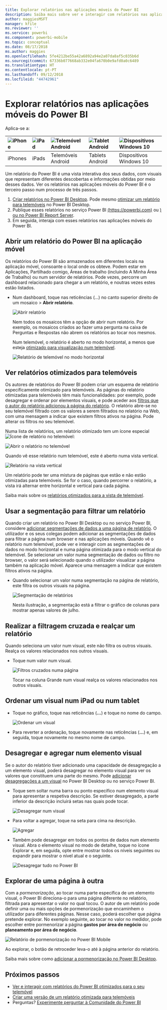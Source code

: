```yaml
---
title: Explorar relatórios nas aplicações móveis do Power BI
description: Saiba mais sobre ver e interagir com relatórios nas aplicações móveis do Power BI no seu telemóvel ou tablet. Pode criar relatórios no serviço Power BI ou no Power BI Desktop e, em seguida, interagir com os mesmos nas aplicações móveis.
author: maggiesMSFT
manager: kfile
ms.reviewer: ''
ms.service: powerbi
ms.component: powerbi-mobile
ms.topic: conceptual
ms.date: 08/17/2018
ms.author: maggies
ms.openlocfilehash: 5fe4212be55a42a6892a94e2a07da8af5c035b6d
ms.sourcegitcommit: 67336b077668ab332e04fa670b0e9afd0a0c6489
ms.translationtype: HT
ms.contentlocale: pt-PT
ms.lasthandoff: 09/12/2018
ms.locfileid: "44742961"
---
```

# <a name="explore-reports-in-the-power-bi-mobile-apps"></a>Explorar relatórios nas aplicações móveis do Power BI
Aplica-se a:

| ![iPhone](././media/mobile-reports-in-the-mobile-apps/ios-logo-40-px.png) | ![iPad](././media/mobile-reports-in-the-mobile-apps/ios-logo-40-px.png) | ![Telemóvel Android](././media/mobile-reports-in-the-mobile-apps/android-logo-40-px.png) | ![Tablet Android](././media/mobile-reports-in-the-mobile-apps/android-logo-40-px.png) | ![Dispositivos Windows 10](./media/mobile-reports-in-the-mobile-apps/win-10-logo-40-px.png) |
|:--- |:--- |:--- |:--- |:--- |
| iPhones |iPads |Telemóveis Android |Tablets Android |Dispositivos Windows 10 |

Um relatório do Power BI é uma vista interativa dos seus dados, com visuais que representam diferentes descobertas e informações obtidas por meio desses dados. Ver os relatórios nas aplicações móveis do Power BI é o terceiro passo num processo de três passos.

1. [Criar relatórios no Power BI Desktop](../../desktop-report-view.md). Pode mesmo [otimizar um relatório para telemóveis](mobile-apps-view-phone-report.md) no Power BI Desktop. 
2. Publique esses relatórios no serviço Power BI [(https://powerbi.com)](https://powerbi.com) ou [) ou no Power BI Report Server](../../report-server/get-started.md).  
3. Em seguida, interaja com esses relatórios nas aplicações móveis do Power BI.

## <a name="open-a-power-bi-report-in-the-mobile-app"></a>Abrir um relatório do Power BI na aplicação móvel
Os relatórios do Power BI são armazenados em diferentes locais na aplicação móvel, consoante o local onde os obteve. Podem estar em Aplicações, Partilhado comigo, Áreas de trabalho (incluindo A Minha Área de Trabalho) ou num servidor de relatórios. Pode vezes, percorre um dashboard relacionado para chegar a um relatório, e noutras vezes estes estão listados.

* Num dashboard, toque nas reticências (...) no canto superior direito de um mosaico > **Abrir relatório**.
  
  ![Abrir relatório](./media/mobile-reports-in-the-mobile-apps/power-bi-android-open-report-tile.png)
  
  Nem todos os mosaicos têm a opção de abrir num relatório. Por exemplo, os mosaicos criados ao fazer uma pergunta na caixa de Perguntas e Respostas não abrem os relatórios ao tocar nos mesmos. 
  
  Num telemóvel, o relatório é aberto no modo horizontal, a menos que esteja [otimizado para visualização num telemóvel](mobile-reports-in-the-mobile-apps.md#view-reports-optimized-for-phones).
  
  ![Relatório de telemóvel no modo horizontal](./media/mobile-reports-in-the-mobile-apps/power-bi-iphone-report-landscape.png)

## <a name="view-reports-optimized-for-phones"></a>Ver relatórios otimizados para telemóveis
Os autores de relatórios do Power BI podem criar um esquema de relatório especificamente otimizado para telemóveis. As páginas do relatório otimizadas para telemóveis têm mais funcionalidades: por exemplo, pode desagregar e ordenar por elementos visuais, e pode aceder aos [filtros que o autor do relatório adicionou à página do relatório](mobile-apps-view-phone-report.md#filter-the-report-page-on-a-phone). O relatório abre-se no seu telemóvel filtrado com os valores a serem filtrados no relatório na Web, com uma mensagem a indicar que existem filtros ativos na página. Pode alterar os filtros no seu telemóvel.

Numa lista de relatórios, um relatório otimizado tem um ícone especial ![Ícone de relatório no telemóvel](./media/mobile-reports-in-the-mobile-apps/power-bi-phone-report-icon.png):

![Abrir o relatório no telemóvel](./media/mobile-reports-in-the-mobile-apps/power-bi-android-phone-report.png)

Quando vê esse relatório num telemóvel, este é aberto numa vista vertical.

![Relatório na vista vertical](./media/mobile-reports-in-the-mobile-apps/07-power-bi-phone-report-portrait.png)

 Um relatório pode ter uma mistura de páginas que estão e não estão otimizadas para telemóveis. Se for o caso, quando percorrer o relatório, a vista irá alternar entre horizontal e vertical para cada página.

Saiba mais sobre os [relatórios otimizados para a vista de telemóvel](mobile-apps-view-phone-report.md).

## <a name="use-slicers-to-filter-a-report"></a>Usar a segmentação para filtrar um relatório
Quando criar um relatório no Power BI Desktop ou no serviço Power BI, considere [adicionar segmentações de dados a uma página de relatório](../../visuals/power-bi-visualization-slicers.md). O utilizador e os seus colegas podem adicionar as segmentações de dados para filtrar a página num browser e nas aplicações móveis. Quando vê o relatório num telemóvel, pode ver e interagir com as segmentações de dados no modo horizontal e numa página otimizada para o modo vertical do telemóvel. Se selecionar um valor numa segmentação de dados ou filtro no browser, o valor será selecionado quando o utilizador visualizar a página também na aplicação móvel. Aparece uma mensagem a indicar que existem filtros ativos na página.  

* Quando selecionar um valor numa segmentação na página de relatório, este filtra os outros visuais na página.
  
  ![Segmentação de relatórios](./media/mobile-reports-in-the-mobile-apps/power-bi-android-tablet-report-slicer.png)
  
  Nesta ilustração, a segmentação está a filtrar o gráfico de colunas para mostrar apenas valores de julho.

## <a name="cross-filter-and-highlight-a-report"></a>Realizar a filtragem cruzada e realçar um relatório
Quando seleciona um valor num visual, este não filtra os outros visuais. Realça os valores relacionados nos outros visuais.

* Toque num valor num visual.
  
  ![Filtros cruzados numa página](./media/mobile-reports-in-the-mobile-apps/power-bi-android-tablet-report-highlight.png)
  
  Tocar na coluna Grande num visual realça os valores relacionados nos outros visuais. 

## <a name="sort-a-visual-on-an-ipad-or-a-tablet"></a>Ordenar um visual num iPad ou num tablet
* Toque no gráfico, toque nas reticências (**...**) e toque no nome do campo.
  
   ![Ordenar um visual](./media/mobile-reports-in-the-mobile-apps/power-bi-android-tablet-report-sort.png)
* Para reverter a ordenação, toque novamente nas reticências (**...**) e, em seguida, toque novamente no mesmo nome de campo.

## <a name="drill-down-and-up-in-a-visual"></a>Desagregar e agregar num elemento visual
Se o autor do relatório tiver adicionado uma capacidade de desagregação a um elemento visual, poderá desagregar no elemento visual para ver os valores que constituem uma parte do mesmo. Pode [adicionar desagregações a um visual](../../power-bi-visualization-drill-down.md) no Power BI Desktop ou no serviço Power BI. 

* Toque sem soltar numa barra ou ponto específico num elemento visual para apresentar a respetiva descrição. Se estiver desagregado, a parte inferior da descrição incluirá setas nas quais pode tocar. 
  
  ![Desagregar num visual](./media/mobile-reports-in-the-mobile-apps/power-bi-mobile-drill-down-tooltip.png)

* Para voltar a agregar, toque na seta para cima na descrição.
  
  ![Agregar](./media/mobile-reports-in-the-mobile-apps/power-bi-mobile-drill-up-tooltip.png)

* Também pode desagregar em todos os pontos de dados num elemento visual. Abra o elemento visual no modo de detalhe, toque no ícone Explorar e, em seguida, opte entre mostrar todos os níveis seguintes ou expandir para mostrar o nível atual e o seguinte.

   ![Desagregar tudo no Power BI](./media/mobile-reports-in-the-mobile-apps/power-bi-drill-down-all.png)

## <a name="drill-through-from-one-page-to-another"></a>Explorar de uma página à outra

Com a *pormenorização*, ao tocar numa parte específica de um elemento visual, o Power BI direciona-o para uma página diferente no relatório, filtrada para apresentar o valor no qual tocou. O autor de um relatório pode definir uma ou mais opções de pormenorização que encaminhem o utilizador para diferentes páginas. Nesse caso, poderá escolher que página pretende explorar. No exemplo seguinte, ao tocar no valor no medidor, pode escolher entre pormenorizar a página **gastos por área de negócio** ou **planeamento por área de negócio**.

![Relatório de pormenorização no Power BI Mobile](./media/mobile-reports-in-the-mobile-apps/power-bi-mobile-drill-through-it-spent-report.png)

Ao explorar, o botão de retroceder leva-o até à página anterior do relatório.

Saiba mais sobre como [adicionar a pormenorização no Power BI Desktop](../../desktop-drillthrough.md).

## <a name="next-steps"></a>Próximos passos
* [Ver e interagir com relatórios do Power BI otimizados para o seu telemóvel](mobile-apps-view-phone-report.md)
* [Criar uma versão de um relatório otimizada para telemóveis](../../desktop-create-phone-report.md)
* Perguntas? [Experimente perguntar à Comunidade do Power BI](http://community.powerbi.com/)

